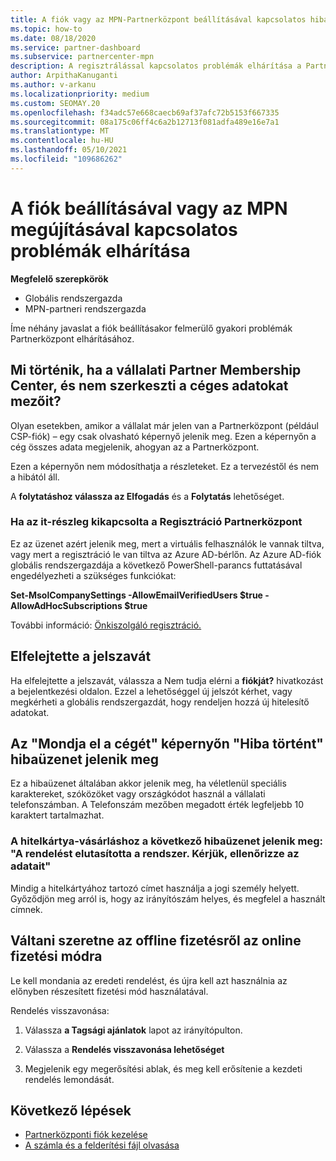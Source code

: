 ```yaml
---
title: A fiók vagy az MPN-Partnerközpont beállításával kapcsolatos hibák elhárítása
ms.topic: how-to
ms.date: 08/18/2020
ms.service: partner-dashboard
ms.subservice: partnercenter-mpn
description: A regisztrálással kapcsolatos problémák elhárítása a Partnerközpont. A válaszok számos más kérdésre is választ adnak a fizetési módok, a jelszavakkal való elfelejtés és egyéb problémák esetén.
author: ArpithaKanuganti
ms.author: v-arkanu
ms.localizationpriority: medium
ms.custom: SEOMAY.20
ms.openlocfilehash: f34adc57e668caecb69af37afc72b5153f667335
ms.sourcegitcommit: 08a175c06ff4c6a2b12713f081adfa489e16e7a1
ms.translationtype: MT
ms.contentlocale: hu-HU
ms.lasthandoff: 05/10/2021
ms.locfileid: "109686262"
---
```

# <a name="troubleshoot-account-setup-or-mpn-renewal-issues"></a>A fiók beállításával vagy az MPN megújításával kapcsolatos problémák elhárítása


**Megfelelő szerepkörök**

- Globális rendszergazda
- MPN-partneri rendszergazda
 
Íme néhány javaslat a fiók beállításakor felmerülő gyakori problémák Partnerközpont elhárításához.

## <a name="what-happens-if-you-are-migrating-from-partner-membership-center-and-you-cant-edit-any-company-information-fields"></a>Mi történik, ha a vállalati Partner Membership Center, és nem szerkeszti a céges adatokat mezőit?

Olyan esetekben, amikor a vállalat már jelen van a Partnerközpont (például CSP-fiók) – egy csak olvasható képernyő jelenik meg. Ezen a képernyőn a cég összes adata megjelenik, ahogyan az a Partnerközpont.

Ezen a képernyőn nem módosíthatja a részleteket. Ez a tervezéstől és nem a hibától áll.

A **folytatáshoz válassza az Elfogadás** és a **Folytatás** lehetőséget.


### <a name="if-the-it-department-has-turned-off-sign-up-for-partner-center"></a>Ha az it-részleg kikapcsolta **a Regisztráció** Partnerközpont

Ez az üzenet azért jelenik meg, mert a virtuális felhasználók le vannak tiltva, vagy mert a regisztráció le van tiltva az Azure AD-bérlőn. Az Azure AD-fiók globális rendszergazdája a következő PowerShell-parancs futtatásával engedélyezheti a szükséges funkciókat:

**Set-MsolCompanySettings -AllowEmailVerifiedUsers $true -AllowAdHocSubscriptions $true**

További információ: [Önkiszolgáló regisztráció.](/azure/active-directory/users-groups-roles/directory-self-service-signup)

## <a name="you-forgot-your-password"></a>Elfelejtette a jelszavát

Ha elfelejtette a jelszavát, válassza a Nem tudja elérni a **fiókját?** hivatkozást a bejelentkezési oldalon. Ezzel a lehetőséggel új jelszót kérhet, vagy megkérheti a globális rendszergazdát, hogy rendeljen hozzá új hitelesítő adatokat.

## <a name="on-the-tell-us-about-your-company-screen-you-receive-a-something-went-wrong-error"></a>Az "Mondja el a cégét" képernyőn "Hiba történt" hibaüzenet jelenik meg

Ez a hibaüzenet általában akkor jelenik meg, ha véletlenül speciális karaktereket, szóközöket vagy országkódot használ a vállalati telefonszámban. A Telefonszám mezőben megadott érték legfeljebb 10 karaktert tartalmazhat.


### <a name="your-credit-card-purchase-is-receiving-an-error-message-stating-that-your-order-was-declined-please-verify-your-information"></a>A hitelkártya-vásárláshoz a következő hibaüzenet jelenik meg: "A rendelést elutasította a rendszer. Kérjük, ellenőrizze az adatait"


Mindig a hitelkártyához tartozó címet használja a jogi személy helyett. Győződjön meg arról is, hogy az irányítószám helyes, és megfelel a használt címnek.

## <a name="you-want-to-switch-from-offline-payment-to-online-payment-method"></a>Váltani szeretne az offline fizetésről az online fizetési módra 

Le kell mondania az eredeti rendelést, és újra kell azt használnia az előnyben részesített fizetési mód használatával.

Rendelés visszavonása:

1. Válassza **a Tagsági ajánlatok** lapot az irányítópulton.

2. Válassza a **Rendelés visszavonása lehetőséget**

3. Megjelenik egy megerősítési ablak, és meg kell erősítenie a kezdeti rendelés lemondását.

## <a name="next-steps"></a>Következő lépések

- [Partnerközponti fiók kezelése](partner-center-account-setup.md)
- [A számla és a felderítési fájl olvasása](read-your-bill.md)
